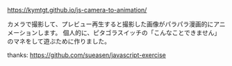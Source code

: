 https://kymtgt.github.io/js-camera-to-animation/

カメラで撮影して、プレビュー再生すると撮影した画像がパラパラ漫画的にアニメーションします。
個人的に、ピタゴラスイッチの「こんなことできません」のマネをして遊ぶために作りました。

thanks: https://github.com/sueasen/javascript-exercise
